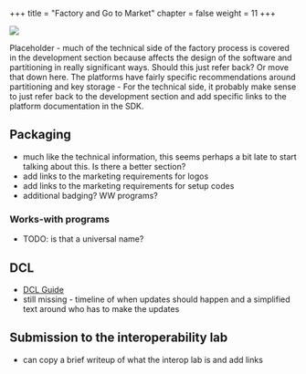 +++
title = "Factory and Go to Market"
chapter = false
weight = 11
+++

![](../imgs/factory_market.png)

Placeholder - much of the technical side of the factory process is covered in the development section because affects the design of the software and partitioning in really significant ways. Should this just refer back? Or move that down here. The platforms have fairly specific recommendations around partitioning and key storage - For the technical side, it probably make sense to just refer back to the development section and add specific links to the platform documentation in the SDK.

## Packaging
- much like the technical information, this seems perhaps a bit late to start talking about this. Is there a better section?
- add links to the marketing requirements for logos
- add links to the marketing requirements for setup codes
- additional badging? WW programs?

### Works-with programs
- TODO: is that a universal name?

## DCL
- [DCL Guide](https://handbook.buildwithmatter.com/guides/distributedcomplianceledger/)
- still missing - timeline of when updates should happen and a simplified text around who has to make the updates

## Submission to the interoperability lab
- can copy a brief writeup of what the interop lab is and add links
